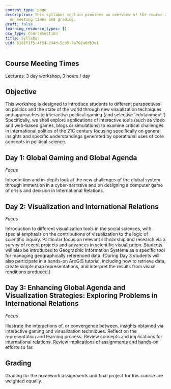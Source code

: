 ```yaml
---
content_type: page
description: This syllabus section provides an overview of the course and information
  on meeting times and grading.
draft: false
learning_resource_types: []
ocw_type: CourseSection
title: Syllabus
uid: 6181f1f5-4f54-894d-5ca5-7a702a6db3e1
---
```

## Course Meeting Times

Lectures: 3 day workshop, 3 hours / day

## Objective

This workshop is designed to introduce students to different perspectives on politics and the state of the world through new visualization techniques and approaches to interactive political gaming (and selective 'edutainment.') Specifically, we shall explore applications of interactive tools (such as video and web-based games, blogs or simulations) to examine critical challenges in international politics of the 21C century focusing specifically on general insights and specific understandings generated by operational uses of core concepts in political science.

## Day 1: Global Gaming and Global Agenda

*Focus*

Introduction and in-depth look at the new challenges of the global system through immersion in a cyber-narrative and on designing a computer game of crisis and decision in International Relations.

## Day 2: Visualization and International Relations

*Focus*

Introduction to different visualization tools in the social sciences, with special emphasis on the contributions of visualization to the logic of scientific inquiry. Particular focus on relevant scholarship and research via a survey of recent projects and advances in scientific visualization. Students will also be introduced to Geographic Information Systems as a specific tool for managing geographically referenced data. (During Day 3 students will also participate in a hands-on ArcGIS tutorial, including how to retrieve data, create simple map representations, and interpret the results from visual renditions produced.)

## Day 3: Enhancing Global Agenda and Visualization Strategies: Exploring Problems in International Relations

*Focus*

Illustrate the interactions of, or convergence between, insights obtained via interactive gaming and visualization techniques. Reflect on the representation and learning process. Review concepts and implications for international relations. Review implications of assignments and hands-on efforts so far.

## Grading

Grading for the homework assignments and final project for this course are weighted equally.